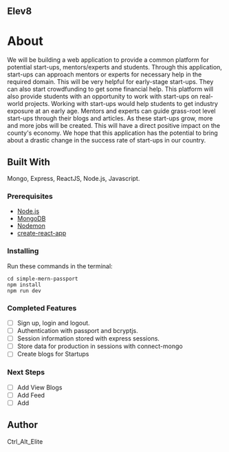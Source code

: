 ## Elev8

# About
We will be building a web application to provide a common platform for potential start-ups, mentors/experts and students. Through this application, start-ups can approach mentors or experts for necessary help in the required domain. This will be very helpful for early-stage start-ups. They can also start crowdfunding to get some financial help. This platform will also provide students with an opportunity to work with start-ups on real-world projects. Working with start-ups would help students to get industry exposure at an early age. Mentors and experts can guide grass-root level start-ups through their blogs and articles. As these start-ups grow, more and more jobs will be created. This will have a direct positive impact on the county's economy. We hope that this application has the potential to bring about a drastic change in the success rate of start-ups in our country.

## Built With

Mongo, Express, ReactJS, Node.js, Javascript. 

### Prerequisites

- [Node.js](https://nodejs.org/en/)
- [MongoDB](https://www.mongodb.com/)
- [Nodemon](https://github.com/remy/nodemon)
- [create-react-app](https://github.com/facebook/create-react-app)

### Installing

Run these commands in the terminal:

```
cd simple-mern-passport
npm install
npm run dev
```

### Completed Features

- [ ] Sign up, login and logout.
- [ ] Authentication with passport and bcryptjs.
- [ ] Session information stored with express sessions.
- [ ] Store data for production in sessions with connect-mongo
- [ ] Create blogs for Startups
### Next Steps
- [ ] Add View Blogs
- [ ] Add Feed
- [ ] Add 

## Author

Ctrl_Alt_Elite